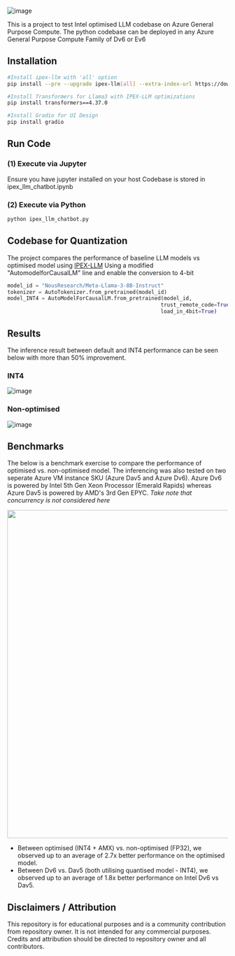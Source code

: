 ![image](https://github.com/user-attachments/assets/3a63c96a-78a0-43d0-807b-8034228439f7)

This is a project to test Intel optimised LLM codebase on Azure General Purpose Compute.
The python codebase can be deployed in any Azure General Purpose Compute Family of Dv6 or Ev6

## Installation
```sh
#Install ipex-llm with 'all' option
pip install --pre --upgrade ipex-llm[all] --extra-index-url https://download.pytorch.org/whl/cpu

#Install Transformers for Llama3 with IPEX-LLM optimizations
pip install transformers==4.37.0 

#Install Gradio for UI Design
pip install gradio
```

## Run Code
### (1) Execute via Jupyter
Ensure you have jupyter installed on your host
Codebase is stored in ipex_llm_chatbot.ipynb

### (2) Execute via Python
```sh
python ipex_llm_chatbot.py
```

## Codebase for Quantization
The project compares the performance of baseline LLM models vs optimised model using [IPEX-LLM](https://github.com/intel-analytics/ipex-llm)
Using a modified "AutomodelforCausalLM" line and enable the conversion to 4-bit

```python
model_id = "NousResearch/Meta-Llama-3-8B-Instruct"
tokenizer = AutoTokenizer.from_pretrained(model_id)
model_INT4 = AutoModelForCausalLM.from_pretrained(model_id,
                                                 trust_remote_code=True,
                                                 load_in_4bit=True)
```
## Results
The inference result between default and INT4 performance can be seen below with more than 50% improvement.

### INT4
![image](https://github.com/user-attachments/assets/db453937-7ee1-496a-a250-25a56cfcbcfd)

### Non-optimised
![image](https://github.com/user-attachments/assets/2e4a61c9-027c-4fa4-b151-c50b36149a3d)

## Benchmarks
The below is a benchmark exercise to compare the performance of optimised vs. non-optimised model. The inferencing was also tested on two seperate Azure VM instance SKU (Azure Dav5 and Azure Dv6). Azure Dv6 is powered by Intel 5th Gen Xeon Processor (Emerald Rapids) whereas Azure Dav5 is powered by AMD's 3rd Gen EPYC. _Take note that concurrency is not considered here_

<img src="https://github.com/user-attachments/assets/18d30158-3018-43c7-aed8-0b4bd4726a72" width="750">

- Between optimised (INT4 + AMX) vs. non-optimised (FP32), we observed up to an average of 2.7x better performance on the optimised model.
- Between Dv6 vs. Dav5 (both utilising quantised model - INT4), we observed up to an average of 1.8x better performance on Intel Dv6 vs Dav5.

## Disclaimers / Attribution
This repository is for educational purposes and is a community contribution from repository owner. It is not intended for any commercial purposes.
Credits and attribution should be directed to repository owner and all contributors.
 

